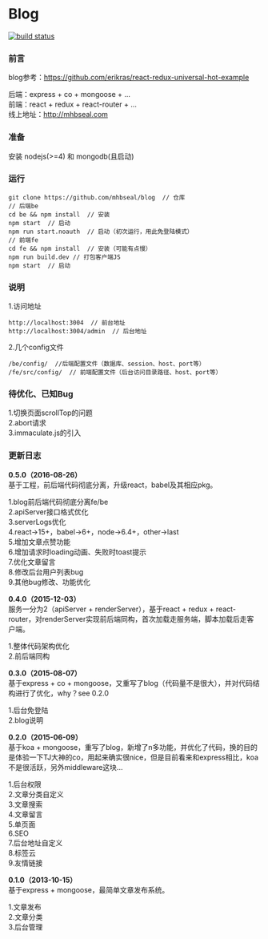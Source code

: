 # Blog

[![build status](https://img.shields.io/travis/mhbseal/blog/master.svg?style=flat-square)](https://travis-ci.org/mhbseal/blog)

### 前言

blog参考：https://github.com/erikras/react-redux-universal-hot-example  

后端：express + co + mongoose + ...  
前端：react + redux + react-router + ...  
线上地址：http://mhbseal.com  

### 准备

安装 nodejs(>=4) 和 mongodb(且启动)

### 运行
    
    git clone https://github.com/mhbseal/blog  // 仓库
    // 后端be
    cd be && npm install  // 安装
    npm start  // 启动
    npm run start.noauth  // 启动（初次运行，用此免登陆模式）
    // 前端fe
    cd fe && npm install  // 安装（可能有点慢）
    npm run build.dev // 打包客户端JS
    npm start  // 启动
    
### 说明

1.访问地址

    http://localhost:3004  // 前台地址
    http://localhost:3004/admin  // 后台地址
      
2.几个config文件

    /be/config/  //后端配置文件（数据库、session、host、port等）
    /fe/src/config/  // 前端配置文件（后台访问目录路径、host、port等）

### 待优化、已知Bug

1.切换页面scrollTop的问题  
2.abort请求  
3.immaculate.js的引入

### 更新日志

**0.5.0（2016-08-26）**  
基于工程，前后端代码彻底分离，升级react，babel及其相应pkg。

1.blog前后端代码彻底分离fe/be  
2.apiServer接口格式优化  
3.serverLogs优化  
4.react->15+，babel->6+，node->6.4+，other->last  
5.增加文章点赞功能  
6.增加请求时loading动画、失败时toast提示  
7.优化文章留言  
8.修改后台用户列表bug  
9.其他bug修改、功能优化  

**0.4.0（2015-12-03）**  
服务一分为2（apiServer + renderServer），基于react + redux + react-router，对renderServer实现前后端同构，首次加载走服务端，脚本加载后走客户端。

1.整体代码架构优化  
2.前后端同构

**0.3.0（2015-08-07）**  
基于express + co + mongoose，又重写了blog（代码量不是很大），并对代码结构进行了优化，why？see 0.2.0

1.后台免登陆  
2.blog说明

**0.2.0（2015-06-09）**  
基于koa + mongoose，重写了blog，新增了n多功能，并优化了代码，换的目的是体验一下TJ大神的co，用起来确实很nice，但是目前看来和express相比，koa不是很活跃，另外middleware这块...

1.后台权限  
2.文章分类自定义  
3.文章搜索  
4.文章留言  
5.单页面  
6.SEO  
7.后台地址自定义  
8.标签云  
9.友情链接

**0.1.0（2013-10-15）**  
基于express + mongoose，最简单文章发布系统。

1.文章发布  
2.文章分类  
3.后台管理
